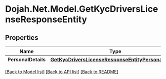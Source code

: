 # Dojah.Net.Model.GetKycDriversLicenseResponseEntity

## Properties

Name | Type | Description | Notes
------------ | ------------- | ------------- | -------------
**PersonalDetails** | [**GetKycDriversLicenseResponseEntityPersonalDetails**](GetKycDriversLicenseResponseEntityPersonalDetails.md) |  | [optional] 

[[Back to Model list]](../README.md#documentation-for-models) [[Back to API list]](../README.md#documentation-for-api-endpoints) [[Back to README]](../README.md)

